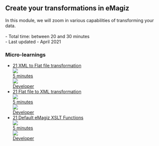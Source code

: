 <div class="ez-academy">
	<div class="ez-academy__body">
		<main class="master">
	<h2 class="title">Create your transformations in eMagiz</h2>
    <p>
       In this module, we will zoom in various capabilities of transforming your data.
        </br></br>
        - Total time: between 20 and 30 minutes
        </br>
        - Last updated - April 2021
    </p>
    <h3 class="title">Micro-learnings</h3>
    <ul class="strip-container">
        <li class="strip">
            <a href="../../docs/microlearning/intermediate-create-your-transformations-xml-2-flatfile" class="strip__link">
            <label for="" class="strip__label">
                <span>21</span>
                XML to Flat file transformation
            </label>
            <div class="strip__attribute">
                <img class="strip__attribute-icon strip__attribute-icon--duration" src="../../img/icon-duration32.svg"/>
                <div class="strip__attribute-label">5 minutes</div>
            </div>
            <div class="strip__attribute">
                <img class="strip__attribute-icon strip__attribute-icon--roles" src="../../img/icon-roles32.svg"/>
                <div class="strip__attribute-label">Developer</div>
            </div>
        </a>
        </li>
        <li class="strip">
            <a href="../../docs/microlearning/intermediate-create-your-transformations-flatfile-2-xml" class="strip__link">
            <label for="" class="strip__label">
                <span>21</span>
                 Flat file to XML transformation
            </label>
            <div class="strip__attribute">
                <img class="strip__attribute-icon strip__attribute-icon--duration" src="../../img/icon-duration32.svg"/>
                <div class="strip__attribute-label">5 minutes</div>
            </div>
            <div class="strip__attribute">
                <img class="strip__attribute-icon strip__attribute-icon--roles" src="../../img/icon-roles32.svg"/>
                <div class="strip__attribute-label">Developer</div>
            </div>
        </a>
        </li>
        <li class="strip">
            <a href="../../docs/microlearning/intermediate-create-your-transformations-emagiz-xslt-functions" class="strip__link">
            <label for="" class="strip__label">
                <span>21</span>
                 Default eMagiz XSLT Functions
            </label>
            <div class="strip__attribute">
                <img class="strip__attribute-icon strip__attribute-icon--duration" src="../../img/icon-duration32.svg"/>
                <div class="strip__attribute-label">5 minutes</div>
            </div>
            <div class="strip__attribute">
                <img class="strip__attribute-icon strip__attribute-icon--roles" src="../../img/icon-roles32.svg"/>
                <div class="strip__attribute-label">Developer</div>
            </div>
        </a>
        </li>	
    </ul>
    </main>
    </div>
</div>